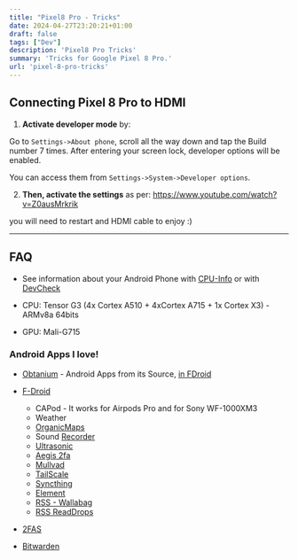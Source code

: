 ```yaml
---
title: "Pixel8 Pro - Tricks"
date: 2024-04-27T23:20:21+01:00
draft: false
tags: ["Dev"]
description: 'Pixel8 Pro Tricks'
summary: 'Tricks for Google Pixel 8 Pro.'
url: 'pixel-8-pro-tricks'
---
```



## Connecting Pixel 8 Pro to HDMI

1. **Activate developer mode** by: 

Go to `Settings->About phone`, scroll all the way down and tap the Build number 7 times. After entering your screen lock, developer options will be enabled.

You can access them from `Settings->System->Developer options`. 

2. **Then, activate the settings** as per: https://www.youtube.com/watch?v=Z0ausMrkrik

you will need to restart and HDMI cable to enjoy :)

---

## FAQ

* See information about your Android Phone with [CPU-Info](https://play.google.com/store/apps/details?id=com.kgurgul.cpuinfo&hl=es) or with [DevCheck](https://play.google.com/store/apps/details?id=flar2.devcheck)

* CPU: Tensor G3 (4x Cortex A510 + 4xCortex A715 + 1x Cortex X3) - ARMv8a 64bits
* GPU: Mali-G715

### Android Apps I love!

* [Obtanium](https://github.com/ImranR98/Obtainium) - Android Apps from its Source, [in FDroid](https://f-droid.org/es/packages/dev.imranr.obtainium.fdroid/)
* [F-Droid](https://f-droid.org/es/)
    * CAPod - It works for Airpods Pro and for Sony WF-1000XM3
    * Weather
    * [OrganicMaps](https://f-droid.org/es/packages/app.organicmaps/)
    * Sound [Recorder](https://f-droid.org/es/packages/com.danielkim.soundrecorder/)
    * [Ultrasonic](https://f-droid.org/es/packages/org.moire.ultrasonic/)
    * [Aegis 2fa](https://f-droid.org/es/packages/com.beemdevelopment.aegis/)
    * [Mullvad](https://f-droid.org/es/packages/net.mullvad.mullvadvpn/)
    * [TailScale](https://f-droid.org/es/packages/com.tailscale.ipn/)
    * [Syncthing](https://f-droid.org/es/packages/com.nutomic.syncthingandroid/)
    * [Element](https://f-droid.org/es/packages/im.vector.app/)
    * [RSS - Wallabag](https://f-droid.org/es/packages/fr.gaulupeau.apps.InThePoche/)
    * [RSS ReadDrops](https://f-droid.org/es/packages/com.readrops.app/)

* [2FAS](https://play.google.com/store/apps/details?id=com.twofasapp)
* [Bitwarden](https://play.google.com/store/apps/details?id=com.x8bit.bitwarden)